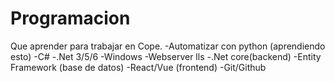 # Programacion
Que aprender para trabajar en Cope.
-Automatizar con python (aprendiendo esto)
-C#
-.Net 3/5/6
-Windows
-Webserver lls
-.Net core(backend)
-Entity Framework (base de datos)
-React/Vue (frontend)
-Git/Github
